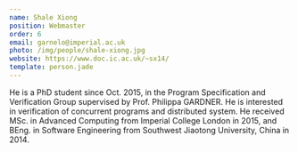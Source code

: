 ```yaml
---
name: Shale Xiong
position: Webmaster
order: 6 
email: garnelo@imperial.ac.uk
photo: /img/people/shale-xiong.jpg
website: https://www.doc.ic.ac.uk/~sx14/
template: person.jade
---
```

He is a PhD student since Oct. 2015, in the Program Specification and Verification Group supervised by Prof. Philippa GARDNER.
He is interested in verification of concurrent programs and distributed system.
He received MSc. in Advanced Computing from Imperial College London in 2015, and BEng. in Software Engineering from Southwest Jiaotong University, China in 2014.

